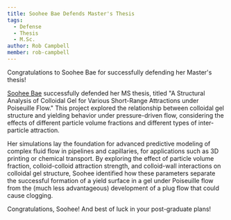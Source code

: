 ```yaml
---
title: Soohee Bae Defends Master's Thesis
tags: 
  - Defense
  - Thesis
  - M.Sc.
author: Rob Campbell
member: rob-campbell
---
```


Congratulations to Soohee Bae for successfully defending her Master's thesis!

<!--more-->
[Soohee Bae](/members/soohee-bae.html) successfully defended her MS thesis, titled "A Structural Analysis of Colloidal Gel for Various Short-Range Attractions under Poiseuille Flow." This project explored the relationship between colloidal gel structure and yielding behavior under pressure-driven flow, considering the effects of different particle volume fractions and different types of inter-particle attraction.

Her simulations lay the foundation for advanced predictive modeling of complex fluid flow in pipelines and capillaries, for applications such as 3D printing or chemical transport. By exploring the effect of particle volume fraction, colloid-colloid attraction strength, and colloid-wall interactions on colloidal gel structure, Soohee identified how these parameters separate the successful formation of a yield surface in a gel under Poiseuille flow from the (much less advantageous) development of a plug flow that could cause clogging.

Congratulations, Soohee! And best of luck in your post-graduate plans!